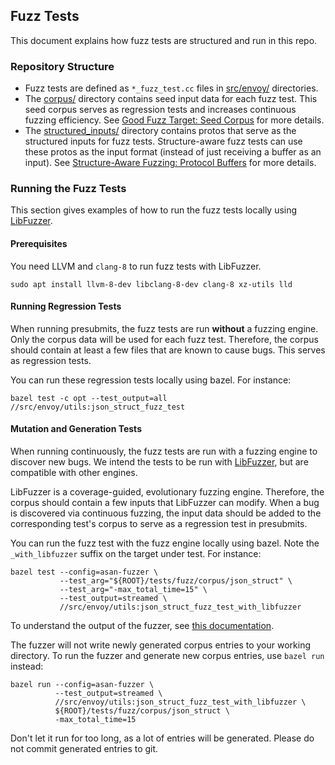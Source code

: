 ## Fuzz Tests

This document explains how fuzz tests are structured and run in this repo.

### Repository Structure

- Fuzz tests are defined as `*_fuzz_test.cc` files in [src/envoy/](../../src/envoy) directories.
- The [corpus/](./corpus) directory contains seed input data for each fuzz test.
This seed corpus serves as regression tests and increases continuous fuzzing efficiency.
See [Good Fuzz Target: Seed Corpus](https://github.com/google/fuzzing/blob/master/docs/structure-aware-fuzzing.md#example-protocol-buffers)
for more details.
- The [structured_inputs/](./structured_inputs) directory contains protos that serve
as the structured inputs for fuzz tests. Structure-aware fuzz tests can use these protos
as the input format (instead of just receiving a buffer as an input). See
[Structure-Aware Fuzzing: Protocol Buffers](https://github.com/google/fuzzing/blob/master/docs/structure-aware-fuzzing.md#example-protocol-buffers)
for more details.

### Running the Fuzz Tests

This section gives examples of how to run the fuzz tests locally using [LibFuzzer](https://llvm.org/docs/LibFuzzer.html).

#### Prerequisites

You need LLVM and `clang-8` to run fuzz tests with LibFuzzer.

```.shell script
sudo apt install llvm-8-dev libclang-8-dev clang-8 xz-utils lld
```

#### Running Regression Tests

When running presubmits, the fuzz tests are run **without** a fuzzing engine.
Only the corpus data will be used for each fuzz test.
Therefore, the corpus should contain at least a few files that are known to cause bugs.
This serves as regression tests.

You can run these regression tests locally using bazel. For instance:

```.shell script
bazel test -c opt --test_output=all //src/envoy/utils:json_struct_fuzz_test
```

#### Mutation and Generation Tests

When running continuously, the fuzz tests are run with a fuzzing engine to discover new bugs.
We intend the tests to be run with [LibFuzzer](https://llvm.org/docs/LibFuzzer.html), but are compatible with other engines.

LibFuzzer is a coverage-guided, evolutionary fuzzing engine.
Therefore, the corpus should contain a few inputs that LibFuzzer can modify.
When a bug is discovered via continuous fuzzing, the input data should be added to the corresponding test's corpus to serve as a regression test in presubmits.

You can run the fuzz test with the fuzz engine locally using bazel.
Note the `_with_libfuzzer` suffix on the target under test.
For instance:

```.shell script
bazel test --config=asan-fuzzer \
           --test_arg="${ROOT}/tests/fuzz/corpus/json_struct" \
           --test_arg="-max_total_time=15" \
           --test_output=streamed \
           //src/envoy/utils:json_struct_fuzz_test_with_libfuzzer
```

To understand the output of the fuzzer, see [this documentation](https://llvm.org/docs/LibFuzzer.html#output).

The fuzzer will not write newly generated corpus entries to your working directory.
To run the fuzzer and generate new corpus entries, use `bazel run` instead:

```.shell script
bazel run --config=asan-fuzzer \
          --test_output=streamed \
          //src/envoy/utils:json_struct_fuzz_test_with_libfuzzer \
          ${ROOT}/tests/fuzz/corpus/json_struct \
          -max_total_time=15
```

Don't let it run for too long, as a lot of entries will be generated.
Please do not commit generated entries to git.